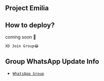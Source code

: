 ## Project Emilia
## How to deploy?
coming soon 🗿

```XD Join Group😂```

## Group WhatsApp Update Info
* [`WhatsApp Group`](https://chat.whatsapp.com/DB0jUKrezufIDNLxta4V3B)
